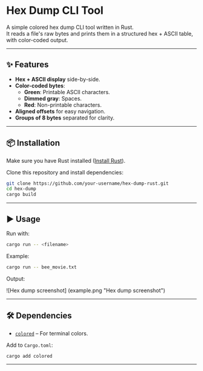 # Hex Dump CLI Tool

A simple colored hex dump CLI tool written in Rust.  
It reads a file's raw bytes and prints them in a structured hex + ASCII table, with color-coded output.

---

## ✨ Features

- **Hex + ASCII display** side-by-side.
- **Color-coded bytes**:
  - **Green**: Printable ASCII characters.
  - **Dimmed gray**: Spaces.
  - **Red**: Non-printable characters.
- **Aligned offsets** for easy navigation.
- **Groups of 8 bytes** separated for clarity.

---

## 📦 Installation

Make sure you have Rust installed ([Install Rust](https://www.rust-lang.org/tools/install)).

Clone this repository and install dependencies:

```bash
git clone https://github.com/your-username/hex-dump-rust.git
cd hex-dump
cargo build
````

---

## ▶ Usage

Run with:

```bash
cargo run -- <filename>
```

Example:

```bash
cargo run -- bee_movie.txt
```

Output:

![Hex dump screenshot] (example.png "Hex dump screenshot")

---

## 🛠 Dependencies

- [`colored`](https://crates.io/crates/colored) – For terminal colors.

Add to `Cargo.toml`:

```bash
cargo add colored
```

---
